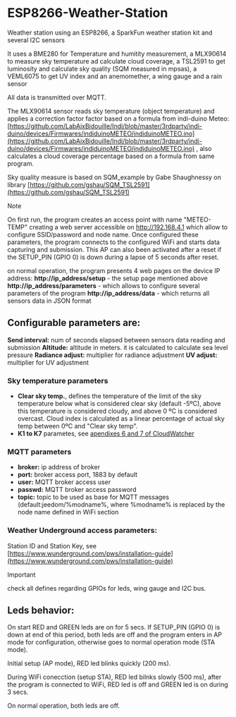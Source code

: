 # ESP8266-Weather-Station
Weather station using an ESP8266, a SparkFun weather station kit and several I2C sensors

It uses a BME280 for Temperature and humitity measurement, a MLX90614 to measure sky temperature ad calculate cloud coverage, a TSL2591 to get luminosity and calculate sky quality (SQM measured in mpsas), a VEML6075 to get UV index and an anemomether, a wing gauge and a rain sensor

All data is transmitted over MQTT.

The MLX90614 sensor reads sky temperature (object temperature) and applies a correction factor factor based on a formula from indi-duino Meteo: [https://github.com/LabAixBidouille/Indi/blob/master/3rdparty/indi-duino/devices/Firmwares/indiduinoMETEO/indiduinoMETEO.ino](https://github.com/LabAixBidouille/Indi/blob/master/3rdparty/indi-duino/devices/Firmwares/indiduinoMETEO/indiduinoMETEO.ino) , also calculates a cloud coverage percentage based on a formula from same program.

Sky quality measure is based on SQM_example by Gabe Shaughnessy on library [https://github.com/gshau/SQM_TSL2591](https://github.com/gshau/SQM_TSL2591)

> [!NOTE]
> On first run, the program creates an access point with name "METEO-TEMP" creating a web server accessible on http://192.168.4.1 which allow to configure SSID/password and node name. Once configured these parameters, the program connects to the configured WiFi and starts data capturing and submission. This AP can also been activated after a reset if the SETUP_PIN (GPIO 0) is down during a lapse of 5 seconds after reset.

on normal operation, the program presents 4 web pages on the device IP address:
	**http://ip_address/setup** - the setup page mentioned above
	**http://ip_address/parameters** - which allows to configure several parameters of the program
	**http://ip_address/data** - which returns all sensors data in JSON format

## Configurable parameters are:
**Send interval:** num of seconds elapsed between sensors data reading and submission
**Altitude:** altitude in meters. it is calculated to calculate sea level pressure
**Radiance adjust:** multiplier for radiance adjustment
**UV adjust:** multiplier for UV adjustment

### Sky temperature parameters
- **Clear sky temp.**, defines the temperature of the limit of the sky temperature below what is considered clear sky (default -5ºC), above this temperature is considered cloudy, and above 0 ºC is considered overcast. Cloud index is calculated as a linear percentage of actual sky temp between 0ºC and "Clear sky temp".
- **K1 to K7** parametes, see [apendixes 6 and 7 of CloudWatcher](https://lunaticoastro.com/aagcw/enhelp/)

### MQTT parameters
- **broker:** ip address of broker
- **port:** broker access port, 1883 by default
- **user:** MQTT broker access user
- **passwd:** MQTT broker access password
- **topic:** topic to be used as base for MQTT messages (default:jeedom/%modname%, where %modname% is replaced by the node name defined in WiFi section

### Weather Underground access parameters:
Station ID and Station Key, see [https://www.wunderground.com/pws/installation-guide](https://www.wunderground.com/pws/installation-guide)

> [!IMPORTANT]
> check all defines regarding GPIOs for leds, wing gauge and I2C bus.

## Leds behavior:
On start RED and GREEN leds are on for 5 secs. If SETUP_PIN (GPIO 0) is down at end of this period, both leds are off and the program enters in AP mode for configuration, otherwise goes to normal operation mode (STA mode).

Initial setup (AP mode), RED led blinks quickly (200 ms).

During WiFi conecction (setup STA), RED led bilnks slowly (500 ms), after the program is connected to WiFi, RED led is off and GREEN led is on during 3 secs.

On normal operation, both leds are off.
